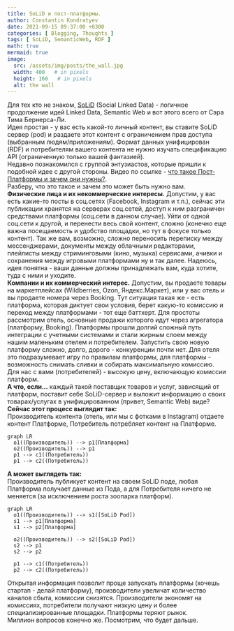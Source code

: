 ```yaml
---
title: SoLiD и пост-платформы.
author: Constantin Kondratyev
date: 2021-09-15 09:37:00 +0300
categories: [ Blogging, Thoughts ]
tags: [ SoLiD, SemanticWeb, RDF ]
math: true  
mermaid: true  
image:
  src: /assets/img/posts/the_wall.jpg
  width: 400   # in pixels
  height: 160   # in pixels
  alt: the wall
---
```


Для тех кто не знаком, [SoLiD](https://solidproject.org) (Social Linked Data) - логичное продолжение идей Linked Data, Semantic Web и вот этого всего от Сэра Тима Бернерса-Ли.  
Идея простая - у вас есть какой-то личный контент, вы ставите SoLiD сервер (pod) и раздаете этот контент с ограничением прав доступа (выбранным людям/приложениям). Формат данных унифицирован (RDF) и потребителям вашего контента не нужно изучать спецификацию API (ограниченную только вашей фантазией).  
Недавно познакомился с группой энтузиастов, которые пришли к подобной идее с другой стороны. Видео по ссылке - [что такое Пост-Платформы и зачем они нужны?](https://youtu.be/vAwPeXv46ZY).  
Разберу, что это такое и зачем это может быть нужно вам.  
**Физические лица и их некоммерческие интересы.** Допустим, у вас есть какие-то посты в соц.сетях (Facebook, Instagram и т.п.), сейчас эти публикации хранятся на серверах соц.сетей, доступ к ним разграничен средствами платформы (соц.сети в  данном случае). Уйти от одной соц.сети к другой, и перенести весь свой контент, сложно (конечно еще важна посещаемость и удобство площадки, но тут в фокусе только контент). Так же вам, возможно, сложно переносить переписку между мессенджерами, документы между облачными редакторами, плейлисты между стриминговыми (кино, музыка) сервисами, ачивки и сохранения между игровыми платформами ну и так далее. Надеюсь, идея понятна - ваши данные должны принадлежать вам, куда хотите, туда с ними и уходите.  
**Компании и их коммерческий интерес.** Допустим, вы продаете товары на маркетплейсах (Wildberries, Ozon, Яндекс.Маркет), или у вас отель и вы продаете номера через Booking. Тут ситуация такая же - есть платформа, которая диктует свои условия, берет какую-то комиссию и переход между платформами - тот еще баттхерт. Для простоты рассмотрим отель, основные продажи которого идут через агрегатора (платформу, Booking). Платформы прошли долгий сложный путь интеграции с учетными системами и стали жирным слоем между нашим маленьким отелем и потребителем. Запустить свою новую платформу сложно, долго, дорого - конкуренции почти нет. Для отеля это подразумевает игру по правилам платформы, для платформы - возможность снимать сливки и собирать максимальную комиссию. Для нас с вами (потребителей) - высокую цену, включающую комиссии платформ.  
**А что, если...** каждый такой поставщик товаров и услуг, зависящий от платформ, поставит себе SoLiD-сервер и выложит информацию о своих товарах/услугах в унифицированном (привет, Semantic Web) виде? 
**Сейчас этот процесс выглядит так:**  
Производитель контента (отель, или мы с фотками в Instagram) отдаете контент Платформе, Потребитель потребляет контент на Платформе.  
  
```mermaid
graph LR
  o1((Производитель)) --> p1[Платформа]
  o2((Производитель)) --> p1
  p1 --> c1((Потребитель))
  p1 --> c2((Потребитель))
```

**А может выглядеть так:**  
Производитель публикует контент на своем SoLiD поде, любая Платформа получает данные из Пода, а для Потребителя ничего не меняется (за исключением роста зоопарка платформ).  
  
```mermaid
graph LR
  o1((Производитель)) --> s1([SoLiD Pod])
  s1 --> p1[Платформа]
  s1 --> p2[Платформа]

  o2((Производитель)) --> s2([SoLiD Pod])
  s2 --> p1
  s2 --> p2

  p1 --> c1((Потребитель))
  p2 --> c2((Потребитель))

```

Открытая информация позволит проще запускать платформы (хочешь стартап - делай платформу), производители увеличат количество каналов сбыта, комиссии снизятся. Производители экономят на комиссиях, потребители получают низкую цену и более специализированные площадки. Платформы теряют рынок.  
Миллион вопросов конечно же. Посмотрим, что будет дальше.

